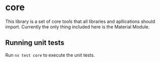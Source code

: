 # core

This library is a set of core tools that all libraries and apllications should import. Currently the only thing included here is the Material Module.

## Running unit tests

Run `nx test core` to execute the unit tests.
